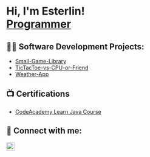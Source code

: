 <h1>Hi, I'm Esterlin! <br/><a href="https://github.com/joshmadakor1">Programmer</a>

<h2>👨‍💻 Software Development Projects:</h2>

- [Small-Game-Library](https://github.com/EsterIso/Small-Game-Library)
- [TicTacToe-vs-CPU-or-Friend](https://github.com/EsterIso/TicTacToe-vs-CPU-or-Friend.git)
- [Weather-App](https://github.com/EsterIso/Weather-App.git)

  


<h2>📺 Certifications</h2>

- [CodeAcademy Learn Java Course](https://www.codecademy.com/profiles/EsterlinJ/certificates/d3f89367b558583e361640f778191345)

<h2> 🤳 Connect with me:</h2>

<!--[<img align="left" alt="JoshMadakor | YouTube" width="22px" src="https://cdn.jsdelivr.net/npm/simple-icons@v3/icons/youtube.svg" />][youtube]
[<img align="left" alt="JoshMadakor | Twitter" width="22px" src="https://cdn.jsdelivr.net/npm/simple-icons@v3/icons/twitter.svg" />][twitter] -->
[<img align="left" alt="EsterlinJerez | LinkedIn" width="22px" src="https://cdn.jsdelivr.net/npm/simple-icons@v3/icons/linkedin.svg" />][linkedin]
<!--[<img align="left" alt="JoshMadakor | Instagram" width="22px" src="https://cdn.jsdelivr.net/npm/simple-icons@v3/icons/instagram.svg" />][instagram] -->

<!--[twitter]: https://twitter.com/joshmadakor
[youtube]: https://www.youtube.com/c/joshmadakor
[instagram]: https://www.instagram.com/joshmadakor/ -->
[linkedin]: www.linkedin.com/in/esterlin-jerez-paulino-11b57a2b2

<!--
**joshmadakor1/joshmadakor1** is a ✨ _special_ ✨ repository because its `README.md` (this file) appears on your GitHub profile.

Here are some ideas to get you started:

- 🔭 I’m currently working on ...
- 🌱 I’m currently learning ...
- 👯 I’m looking to collaborate on ...
- 🤔 I’m looking for help with ...
- 💬 Ask me about ...
- 📫 How to reach me: ...
- 😄 Pronouns: ...
- ⚡ Fun fact: ...
-->
